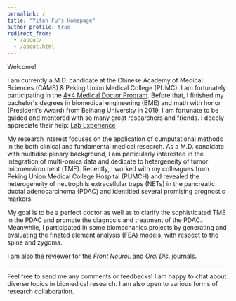 ```yaml
---
permalink: /
title: "Yifan Fu's Homepage"
author_profile: true
redirect_from: 
  - /about/
  - /about.html
---
```

  
Welcome! 
  
I am currently a M.D. candidate at the Chinese Academy of Medical Sciences (CAMS) & Peking Union Medical College (PUMC). I am fortunately participating in the [4+4 Medical Doctor Program](https://mdadmission.pumc.edu.cn/mdweb/site!index). Before that, I finished my bachelor's degrees in biomedical engineering (BME) and math with honor (President's Award) from Beihang University in 2019. I am fortunate to be guided and mentored with so many great researchers and friends. I deeply appreciate their help: [Lab Experience](https://yifanfu01.github.io/cv/)  

My research interest focuses on the application of cumputational methods in the both clinical and fundamental medical research. As a M.D. candidate with multidisciplinary background, I am particularly interested in the integration of multi-omics data and dedicate to hetergeneity of tumor microenvironment (TME). Recently, I worked with my colleagues from Peking Union Medical College Hospital (PUMCH) and revealed the heterogeneity of neutrophils extracellular traps (NETs) in the pancreatic ductal adenocarcinoma (PDAC) and identitied several promising prognostic markers.  
  
My goal is to be a perfect doctor as well as to clarify the sophisticated TME in the PDAC and promote the diagnosis and treatment of the PDAC. Meanwhile, I participated in some biomechanics projects by generating and evaluating the finated element analysis (FEA) models, with respect to the spine and zygoma.  
  
I am also the reviewer for the _Front Neurol_. and _Oral Dis_. journals.


----
Feel free to send me any comments or feedbacks! I am happy to chat about diverse topics in biomedical research. I am also open to various forms of research collaboration.
